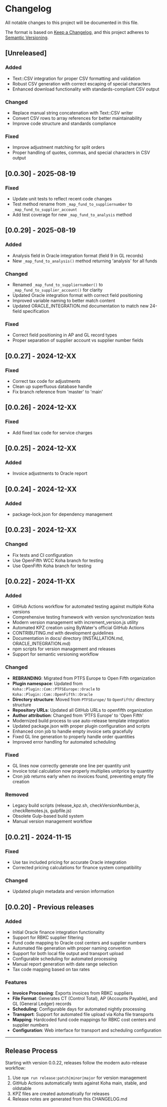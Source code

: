 # Changelog

All notable changes to this project will be documented in this file.

The format is based on [Keep a Changelog](https://keepachangelog.com/en/1.0.0/),
and this project adheres to [Semantic Versioning](https://semver.org/spec/v2.0.0.html).

## [Unreleased]

### Added
- Text::CSV integration for proper CSV formatting and validation
- Robust CSV generation with correct escaping of special characters
- Enhanced download functionality with standards-compliant CSV output

### Changed
- Replace manual string concatenation with Text::CSV writer
- Convert CSV rows to array references for better maintainability
- Improve code structure and standards compliance

### Fixed
- Improve adjustment matching for split orders
- Proper handling of quotes, commas, and special characters in CSV output

## [0.0.30] - 2025-08-19

### Fixed
- Update unit tests to reflect recent code changes
- Test method rename from `_map_fund_to_suppliernumber` to `_map_fund_to_supplier_account`
- Add test coverage for new `_map_fund_to_analysis` method

## [0.0.29] - 2025-08-19

### Added
- Analysis field in Oracle integration format (field 9 in GL records)
- New `_map_fund_to_analysis()` method returning 'analysis' for all funds

### Changed
- Renamed `_map_fund_to_suppliernumber()` to `_map_fund_to_supplier_account()` for clarity
- Updated Oracle integration format with correct field positioning
- Improved variable naming to better match content
- Updated ORACLE_INTEGRATION.md documentation to match new 24-field specification

### Fixed
- Correct field positioning in AP and GL record types
- Proper separation of supplier account vs supplier number fields

## [0.0.27] - 2024-12-XX

### Fixed
- Correct tax code for adjustments
- Clean up superfluous database handle
- Fix branch reference from 'master' to 'main'

## [0.0.26] - 2024-12-XX

### Fixed
- Add fixed tax code for service charges

## [0.0.25] - 2024-12-XX

### Added
- Invoice adjustments to Oracle report

## [0.0.24] - 2024-12-XX

### Added
- package-lock.json for dependency management

## [0.0.23] - 2024-12-XX

### Changed
- Fix tests and CI configuration
- Use OpenFifth WCC Koha branch for testing
- Use OpenFifth Koha branch for testing

## [0.0.22] - 2024-11-XX

### Added
- GitHub Actions workflow for automated testing against multiple Koha versions
- Comprehensive testing framework with version synchronization tests
- Modern version management with increment_version.js utility
- Automated KPZ creation using ByWater's official GitHub Actions
- CONTRIBUTING.md with development guidelines
- Documentation in docs/ directory (INSTALLATION.md, ORACLE_INTEGRATION.md)
- npm scripts for version management and releases
- Support for semantic versioning workflow

### Changed
- **REBRANDING**: Migrated from PTFS Europe to Open Fifth organization
- **Plugin namespace**: Updated from `Koha::Plugin::Com::PTFSEurope::Oracle` to `Koha::Plugin::Com::OpenFifth::Oracle`
- **Directory structure**: Moved from `PTFSEurope/` to `OpenFifth/` directory structure
- **Repository URLs**: Updated all GitHub URLs to openfifth organization
- **Author attribution**: Changed from 'PTFS Europe' to 'Open Fifth'
- Modernized build process to use auto-release template integration
- Updated package.json with proper plugin configuration and scripts
- Enhanced cron job to handle empty invoice sets gracefully
- Fixed GL line generation to properly handle order quantities
- Improved error handling for automated scheduling

### Fixed
- GL lines now correctly generate one line per quantity unit
- Invoice total calculation now properly multiplies unitprice by quantity
- Cron job returns early when no invoices found, preventing empty file creation

### Removed
- Legacy build scripts (release_kpz.sh, checkVersionNumber.js, checkRemotes.js, gulpfile.js)
- Obsolete Gulp-based build system
- Manual version management workflow

## [0.0.21] - 2024-11-15

### Fixed
- Use tax included pricing for accurate Oracle integration
- Corrected pricing calculations for finance system compatibility

### Changed
- Updated plugin metadata and version information

## [0.0.20] - Previous releases

### Added
- Initial Oracle finance integration functionality
- Support for RBKC supplier filtering
- Fund code mapping to Oracle cost centers and supplier numbers
- Automated file generation with proper naming convention
- Support for both local file output and transport upload
- Configurable scheduling for automated processing
- Manual report generation with date range selection
- Tax code mapping based on tax rates

### Features
- **Invoice Processing**: Exports invoices from RBKC suppliers
- **File Format**: Generates CT (Control Total), AP (Accounts Payable), and GL (General Ledger) records
- **Scheduling**: Configurable days for automated nightly processing
- **Transport**: Support for automated file upload via Koha file transports
- **Mapping**: Hardcoded fund code mappings for RBKC cost centers and supplier numbers
- **Configuration**: Web interface for transport and scheduling configuration

---

## Release Process

Starting with version 0.0.22, releases follow the modern auto-release workflow:

1. Use `npm run release:patch|minor|major` for version management
2. GitHub Actions automatically tests against Koha main, stable, and oldstable
3. KPZ files are created automatically for releases
4. Release notes are generated from this CHANGELOG.md